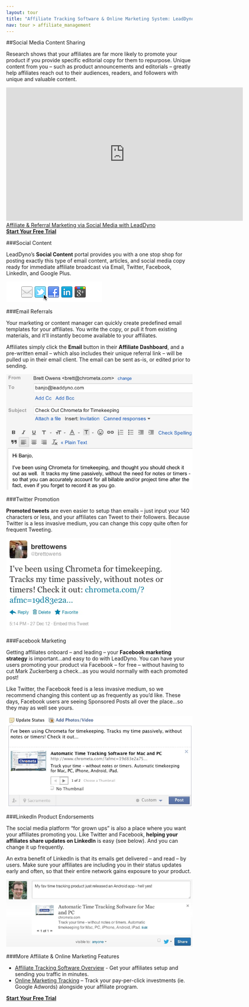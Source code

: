 ```yaml
---
layout: tour
title: "Affiliate Tracking Software & Online Marketing System: LeadDyno"
nav: tour > affiliate_management
---
```


##Social Media Content Sharing

Research shows that your affiliates are far more likely to promote your product if you provide specific editorial copy for them to repurpose. Unique content from you – such as product announcements and editorials – greatly help affiliates reach out to their audiences, readers, and followers with unique and valuable content.

<div>
	<iframe width="640" height="360" src="http://www.youtube.com/embed/of8mBro6YYA?feature=player_embedded" frameborder="0">
	</iframe>
</div>

<div class="tour-video-caption">
 <a href="http://youtu.be/of8mBro6YYAE">Affiliate &amp; Referral Marketing via Social Media with LeadDyno</a>
</div>

<div class="pagination-centered">
  <a class="btn btn-primary btn-large" href="https://app.leaddyno.com/signup">
    <strong>Start Your Free Trial</strong>
  </a>
</div>

###Social Content

LeadDyno’s **Social Content** portal provides you with a one stop shop for posting exactly this type of email content, articles, and social media copy ready for immediate affiliate broadcast via Email, Twitter, Facebook, LinkedIn, and Google Plus.

![social_content_portal](/img/social_content_portal_pt3.png)

###Email Referrals

Your marketing or content manager can quickly create predefined email templates for your affiliates.  You write the copy, or pull it from existing materials, and it’ll instantly become available to your affiliates.

Affiliates simply click the **Email** button in their **Affiliate Dashboard**, and a pre-written email – which also includes their unique referral link – will be pulled up in their email client.  The email can be sent as-is, or edited prior to sending.

![leaddyno_email_copy](/img/leaddyno_email_copy_pt3.jpg)

###Twitter Promotion

**Promoted tweets** are even easier to setup than emails – just input your 140 characters or less, and your affiliates can Tweet to their followers.  Because Twitter is a less invasive medium, you can change this copy quite often for frequent Tweeting.

![leaddyno_tweet_example](/img/leaddyno_tweet_example_pt3.jpg)

###Facebook Marketing

Getting affiliates onboard – and leading – your **Facebook marketing strategy** is important…and easy to do with LeadDyno.  You can have your users promoting your product via Facebook – for free – without having to cut Mark Zuckerberg a check…as you would normally with each promoted post!

Like Twitter, the Facebook feed is a less invasive medium, so we recommend changing this content up as frequently as you’d like.  These days, Facebook users are seeing Sponsored Posts all over the place…so they may as well see yours.

![leaddyno_facebook_example](/img/leaddyno_facebook_example_pt3.jpg)

###LinkedIn Product Endorsements

The social media platform “for grown ups” is also a place where you want your affiliates promoting you.  Like Twitter and Facebook, **helping your affiliates share updates on LinkedIn** is easy (see below).  And you can change it up frequently.

An extra benefit of LinkedIn is that its emails get delivered – and read – by users.  Make sure your affiliates are including you in their status updates early and often, so that their entire network gains exposure to your product.

![leaddyno_linkedin_example](/img/leaddyno_linkedin_example_pt3.jpg)

###More Affiliate & Online Marketing Features

* [Affiliate Tracking Software Overview](/tour/affiliate-tracking-software.html)  - Get your affiliates setup and sending you traffic in minutes.
* [Online Marketing Tracking](/tour/pay-per-click-conversion-tracking.html) – Track your pay-per-click investments (ie. Google Adwords) alongside your affiliate program.

<div class="pagination-centered">
  <a class="btn btn-primary btn-large" href="https://app.leaddyno.com/signup">
    <strong>Start Your Free Trial</strong>
  </a>
</div>